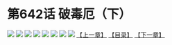 # 第642话 破毒厄（下）
![](https://mhpic.xiaomingtaiji.net/comic/D/斗破苍穹拆分版/642话/1.jpg-zymk.middle.webp)
![](https://mhpic.xiaomingtaiji.net/comic/D/斗破苍穹拆分版/642话/2.jpg-zymk.middle.webp)
![](https://mhpic.xiaomingtaiji.net/comic/D/斗破苍穹拆分版/642话/3.jpg-zymk.middle.webp)
![](https://mhpic.xiaomingtaiji.net/comic/D/斗破苍穹拆分版/642话/4.jpg-zymk.middle.webp)
![](https://mhpic.xiaomingtaiji.net/comic/D/斗破苍穹拆分版/642话/5.jpg-zymk.middle.webp)
![](https://mhpic.xiaomingtaiji.net/comic/D/斗破苍穹拆分版/642话/6.jpg-zymk.middle.webp)
![](https://mhpic.xiaomingtaiji.net/comic/D/斗破苍穹拆分版/642话/7.jpg-zymk.middle.webp)
![](https://mhpic.xiaomingtaiji.net/comic/D/斗破苍穹拆分版/642话/8.jpg-zymk.middle.webp)
[【上一章】](./641.md)
[【目录】](./README.md)
[【下一章】](./643.md)
